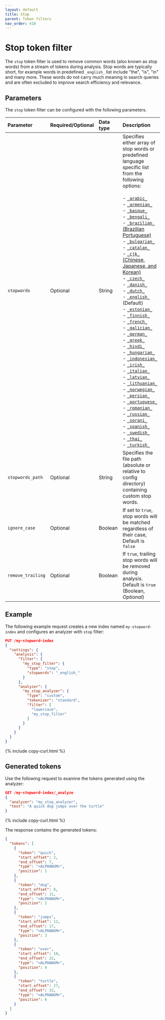 ```yaml
---
layout: default
title: Stop
parent: Token filters
nav_order: 410
---
```


# Stop token filter

The `stop` token filter is used to remove common words (also known as stop words) from a stream of tokens during analysis. Stop words are typically short, for example words in predefined `_english_` list include "the", "is", "in" and many more. These words do not carry much meaning in search queries and are often excluded to improve search efficiency and relevance. 

## Parameters

The `stop` token filter can be configured with the following parameters.

Parameter | Required/Optional | Data type | Description
:--- | :--- | :--- | :--- 
`stopwords` | Optional | String | Specifies either array of stop words or predefined language specific list from the following options:<br><br>- [`_arabic_`](https://github.com/apache/lucene/blob/main/lucene/analysis/common/src/resources/org/apache/lucene/analysis/ar/stopwords.txt)<br>- [`_armenian_`](https://github.com/apache/lucene/blob/main/lucene/analysis/common/src/resources/org/apache/lucene/analysis/hy/stopwords.txt)<br>- [`_basque_`](https://github.com/apache/lucene/blob/main/lucene/analysis/common/src/resources/org/apache/lucene/analysis/eu/stopwords.txt)<br>- [`_bengali_`](https://github.com/apache/lucene/blob/main/lucene/analysis/common/src/resources/org/apache/lucene/analysis/bn/stopwords.txt)<br>- [`_brazilian_` (Brazilian Portuguese)](https://github.com/apache/lucene/blob/main/lucene/analysis/common/src/resources/org/apache/lucene/analysis/br/stopwords.txt) <br>- [`_bulgarian_`](https://github.com/apache/lucene/blob/main/lucene/analysis/common/src/resources/org/apache/lucene/analysis/bg/stopwords.txt)<br>- [`_catalan_`](https://github.com/apache/lucene/blob/main/lucene/analysis/common/src/resources/org/apache/lucene/analysis/ca/stopwords.txt)<br>- [`_cjk_` (Chinese, Japanese, and Korean)](https://github.com/apache/lucene/blob/main/lucene/analysis/common/src/resources/org/apache/lucene/analysis/cjk/stopwords.txt)<br>- [`_czech_`](https://github.com/apache/lucene/blob/main/lucene/analysis/common/src/resources/org/apache/lucene/analysis/cz/stopwords.txt)<br>- [`_danish_`](https://github.com/apache/lucene/blob/main/lucene/analysis/common/src/resources/org/apache/lucene/analysis/snowball/danish_stop.txt)<br>- [`_dutch_`](https://github.com/apache/lucene/blob/main/lucene/analysis/common/src/resources/org/apache/lucene/analysis/snowball/dutch_stop.txt)<br>- [`_english_`](https://github.com/apache/lucene/blob/main/lucene/analysis/common/src/java/org/apache/lucene/analysis/en/EnglishAnalyzer.java#L48) (Default)<br>- [`_estonian_`](https://github.com/apache/lucene/blob/main/lucene/analysis/common/src/resources/org/apache/lucene/analysis/et/stopwords.txt)<br>- [`_finnish_`](https://github.com/apache/lucene/blob/main/lucene/analysis/common/src/resources/org/apache/lucene/analysis/snowball/finnish_stop.txt)<br>- [`_french_`](https://github.com/apache/lucene/blob/main/lucene/analysis/common/src/resources/org/apache/lucene/analysis/snowball/french_stop.txt)<br>- [`_galician_`](https://github.com/apache/lucene/blob/main/lucene/analysis/common/src/resources/org/apache/lucene/analysis/gl/stopwords.txt)<br>- [`_german_`](https://github.com/apache/lucene/blob/main/lucene/analysis/common/src/resources/org/apache/lucene/analysis/snowball/german_stop.txt)<br>- [`_greek_`](https://github.com/apache/lucene/blob/main/lucene/analysis/common/src/resources/org/apache/lucene/analysis/el/stopwords.txt)<br>- [`_hindi_`](https://github.com/apache/lucene/blob/main/lucene/analysis/common/src/resources/org/apache/lucene/analysis/hi/stopwords.txt)<br>- [`_hungarian_`](https://github.com/apache/lucene/blob/main/lucene/analysis/common/src/resources/org/apache/lucene/analysis/snowball/hungarian_stop.txt)<br>- [`_indonesian_`](https://github.com/apache/lucene/blob/main/lucene/analysis/common/src/resources/org/apache/lucene/analysis/id/stopwords.txt)<br>- [`_irish_`](https://github.com/apache/lucene/blob/main/lucene/analysis/common/src/resources/org/apache/lucene/analysis/ga/stopwords.txt)<br>- [`_italian_`](https://github.com/apache/lucene/blob/main/lucene/analysis/common/src/resources/org/apache/lucene/analysis/snowball/italian_stop.txt)<br>- [`_latvian_`](https://github.com/apache/lucene/blob/main/lucene/analysis/common/src/resources/org/apache/lucene/analysis/lv/stopwords.txt)<br>- [`_lithuanian_`](https://github.com/apache/lucene/blob/main/lucene/analysis/common/src/resources/org/apache/lucene/analysis/lt/stopwords.txt)<br>- [`_norwegian_`](https://github.com/apache/lucene/blob/main/lucene/analysis/common/src/resources/org/apache/lucene/analysis/snowball/norwegian_stop.txt)<br>- [`_persian_`](https://github.com/apache/lucene/blob/main/lucene/analysis/common/src/resources/org/apache/lucene/analysis/fa/stopwords.txt)<br>- [`_portuguese_`](https://github.com/apache/lucene/blob/main/lucene/analysis/common/src/resources/org/apache/lucene/analysis/snowball/portuguese_stop.txt)<br>- [`_romanian_`](https://github.com/apache/lucene/blob/main/lucene/analysis/common/src/resources/org/apache/lucene/analysis/ro/stopwords.txt)<br>- [`_russian_`](https://github.com/apache/lucene/blob/main/lucene/analysis/common/src/resources/org/apache/lucene/analysis/snowball/russian_stop.txt)<br>- [`_sorani_`](https://github.com/apache/lucene/blob/main/lucene/analysis/common/src/resources/org/apache/lucene/analysis/sr/stopwords.txt)<br>- [`_spanish_`](https://github.com/apache/lucene/blob/main/lucene/analysis/common/src/resources/org/apache/lucene/analysis/ckb/stopwords.txt)<br>- [`_swedish_`](https://github.com/apache/lucene/blob/main/lucene/analysis/common/src/resources/org/apache/lucene/analysis/snowball/swedish_stop.txt)<br>- [`_thai_`](https://github.com/apache/lucene/blob/main/lucene/analysis/common/src/resources/org/apache/lucene/analysis/th/stopwords.txt)<br>- [`_turkish_`](https://github.com/apache/lucene/blob/main/lucene/analysis/common/src/resources/org/apache/lucene/analysis/tr/stopwords.txt)
`stopwords_path` | Optional | String | Specifies the file path (absolute or relative to config directory) containing custom stop words.
`ignore_case` | Optional | Boolean | If set to `true`, stop words will be matched regardless of their case, Default is `false`
`remove_trailing` | Optional | Boolean | If `true`, trailing stop words will be removed during analysis. Default is `true` (Boolean, _Optional_)

## Example

The following example request creates a new index named `my-stopword-index` and configures an analyzer with `stop` filter:

```json
PUT /my-stopword-index
{
  "settings": {
    "analysis": {
      "filter": {
        "my_stop_filter": {
          "type": "stop",
          "stopwords": "_english_"
        }
      },
      "analyzer": {
        "my_stop_analyzer": {
          "type": "custom",
          "tokenizer": "standard",
          "filter": [
            "lowercase",
            "my_stop_filter"
          ]
        }
      }
    }
  }
}
```
{% include copy-curl.html %}

## Generated tokens

Use the following request to examine the tokens generated using the analyzer:

```json
GET /my-stopword-index/_analyze
{
  "analyzer": "my_stop_analyzer",
  "text": "A quick dog jumps over the turtle"
}
```
{% include copy-curl.html %}

The response contains the generated tokens:

```json
{
  "tokens": [
    {
      "token": "quick",
      "start_offset": 2,
      "end_offset": 7,
      "type": "<ALPHANUM>",
      "position": 1
    },
    {
      "token": "dog",
      "start_offset": 8,
      "end_offset": 11,
      "type": "<ALPHANUM>",
      "position": 2
    },
    {
      "token": "jumps",
      "start_offset": 12,
      "end_offset": 17,
      "type": "<ALPHANUM>",
      "position": 3
    },
    {
      "token": "over",
      "start_offset": 18,
      "end_offset": 22,
      "type": "<ALPHANUM>",
      "position": 4
    },
    {
      "token": "turtle",
      "start_offset": 27,
      "end_offset": 33,
      "type": "<ALPHANUM>",
      "position": 6
    }
  ]
}
```